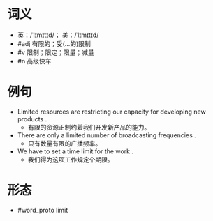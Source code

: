 # 词义
- 英：/ˈlɪmɪtɪd/； 美：/ˈlɪmɪtɪd/
- #adj 有限的；受(…的)限制
- #v 限制；限定；限量；减量
- #n 高级快车
# 例句
- Limited resources are restricting our capacity for developing new products .
	- 有限的资源正制约着我们开发新产品的能力。
- There are only a limited number of broadcasting frequencies .
	- 只有数量有限的广播频率。
- We have to set a time limit for the work .
	- 我们得为这项工作规定个期限。
# 形态
- #word_proto limit
